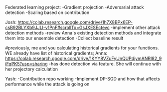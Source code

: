 Federated learning project:
-Gradient projection
-Adversarial attack detection
-Scaling based on contribution

Josh:
https://colab.research.google.com/drive/1h7X8BPx6EP-csB92BLYXb9JJLl-v1PnF#scrollTo=GsJXESEctevc
-implement other attack detection methods
-review Anna's existing detection methods and integrate them into our ensemble detection
-Collect baseline result

#previously, me and you calculating historical gradients for your functions. WE already have list of historical gradients; 
Anna:
https://colab.research.google.com/drive/1KYY8VZuFyUnQUPdiymANRI82_9iFqPK5?usp=sharing
-has done detection via feature. She will continue with her projectory calculation

Yash:
-Contribution repo working
-Implement DP-SGD and how that affects performance while the attack is going on 

